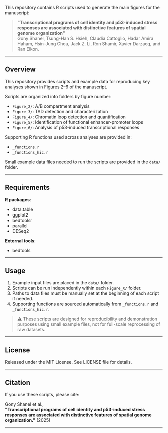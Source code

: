 This repository contains R scripts used to generate the main figures for the manuscript:

> **"Transcriptional programs of cell identity and p53-induced stress responses are associated with distinctive features of spatial genome organization"**  
> Gony Shanel, Tsung-Han S. Hsieh, Claudia Cattoglio, Hadar Amira Haham, Hsin-Jung Chou, Jack Z. Li, Ron Shamir, Xavier Darzacq, and Ran Elkon.

---

## Overview

This repository provides scripts and example data for reproducing key analyses shown in Figures 2–6 of the manuscript.

Scripts are organized into folders by figure number:
- `Figure_2/`: A/B compartment analysis
- `Figure_3/`: TAD detection and characterization
- `Figure_4/`: Chromatin loop detection and quantification
- `Figure_5/`: Identification of functional enhancer-promoter loops
- `Figure_6/`: Analysis of p53-induced transcriptional responses

Supporting R functions used across analyses are provided in:
- `_functions.r`
- `_functions_hic.r`

Small example data files needed to run the scripts are provided in the `data/` folder.

---

## Requirements

**R packages**:
- data.table
- ggplot2
- bedtoolsr
- parallel
- DESeq2

**External tools**:
- bedtools

---

## Usage

1. Example input files are placed in the `data/` folder.
2. Scripts can be run independently within each `Figure_X/` folder.
3. Paths to data files must be manually set at the beginning of each script if needed.
4. Supporting functions are sourced automatically from `_functions.r` and `_functions_hic.r`.

> ⚠️ These scripts are designed for reproducibility and demonstration purposes using small example files, not for full-scale reprocessing of raw datasets.

---

## License

Released under the MIT License. See LICENSE file for details.

---

## Citation

If you use these scripts, please cite:

Gony Shanel et al.,  
**"Transcriptional programs of cell identity and p53-induced stress responses are associated with distinctive features of spatial genome organization."** (2025)

---
